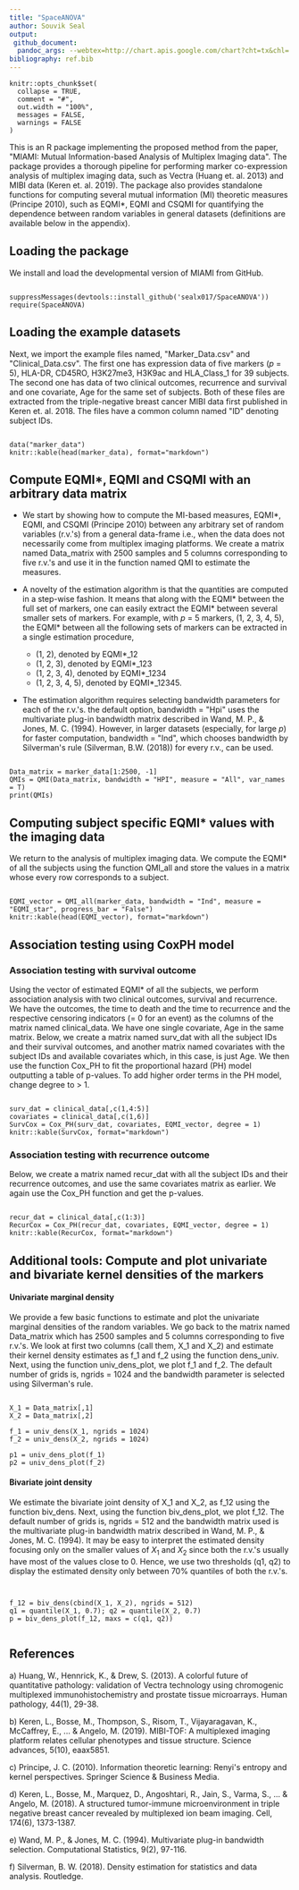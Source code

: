 ```yaml
---
title: "SpaceANOVA"
author: Souvik Seal
output: 
 github_document: 
  pandoc_args: --webtex=http://chart.apis.google.com/chart?cht=tx&chl=
bibliography: ref.bib
---
```


```{r setup, include=FALSE}
knitr::opts_chunk$set(
  collapse = TRUE,
  comment = "#",
  out.width = "100%",
  messages = FALSE,
  warnings = FALSE
)
```

This is an R package implementing the proposed method from the paper, "MIAMI: Mutual Information-based Analysis of Multiplex Imaging data". The package provides a thorough pipeline for performing marker co-expression analysis of multiplex imaging data, such as Vectra (Huang et. al. 2013) and MIBI data (Keren et. al. 2019). The package also provides standalone functions for computing several mutual information (MI) theoretic measures (Principe 2010), such as EQMI*, EQMI and CSQMI for quantifying the dependence between random variables in general datasets (definitions are available below in the appendix).

## Loading the package

We install and load the developmental version of MIAMI from GitHub.

```{r loading packages, message=FALSE}

suppressMessages(devtools::install_github('sealx017/SpaceANOVA'))
require(SpaceANOVA)

```

## Loading the example datasets

Next, we import the example files named, "Marker_Data.csv" and "Clinical_Data.csv". The first one has expression data of five markers ($p$ = 5), HLA-DR, CD45RO, H3K27me3, H3K9ac and HLA_Class_1 for 39 subjects. The second one has data of two clinical outcomes, recurrence and survival and one covariate, Age for the same set of subjects. Both of these files are extracted from the triple-negative breast cancer MIBI data first published in Keren et. al. 2018. The files have a common column named "ID" denoting subject IDs.

```{r loading the marker expression, out.width = "50%"}

data("marker_data")
knitr::kable(head(marker_data), format="markdown")

```

## Compute EQMI\*, EQMI and CSQMI with an arbitrary data matrix

* We start by showing how to compute the MI-based measures, EQMI\*, EQMI, and CSQMI (Principe 2010) between any arbitrary set of random variables (r.v.'s) from a general data-frame i.e., when the data does not necessarily come from multiplex imaging platforms. We create a matrix named Data_matrix with 2500 samples and 5 columns corresponding to five r.v.'s and use it in the function named QMI to estimate the measures.


* A novelty of the estimation algorithm is that the quantities are computed in a step-wise fashion. It means that along with the EQMI\* between the full set of markers, one can easily extract the EQMI\* between several smaller sets of markers. For example, with $p$ = 5 markers, (1, 2, 3, 4, 5), the EQMI\* between all the following sets of markers can be extracted in a single estimation procedure,
    + (1, 2), denoted by EQMI*_12
    + (1, 2, 3), denoted by EQMI*_123
    + (1, 2, 3, 4), denoted by EQMI*_1234
    + (1, 2, 3, 4, 5), denoted by EQMI*_12345.

* The estimation algorithm requires selecting bandwidth parameters for each of the r.v.'s. the default option, bandwidth = "Hpi" uses the multivariate plug-in bandwidth matrix described in Wand, M. P., & Jones, M. C. (1994). However, in larger datasets (especially, for large $p$) for faster computation, bandwidth = "Ind", which chooses bandwidth by Silverman's rule (Silverman, B.W. (2018)) for every r.v., can be used. 


```{r Computing EQMI*, EQMI and CSQMI with an arbitrary data matrix, echo = T, results = T}

Data_matrix = marker_data[1:2500, -1]
QMIs = QMI(Data_matrix, bandwidth = "HPI", measure = "All", var_names = T)
print(QMIs)

```

## Computing subject specific EQMI* values with the imaging data

We return to the analysis of multiplex imaging data. We compute the EQMI\* of all the subjects using the function QMI_all and store the values in a matrix whose every row corresponds to a subject. 

```{r EQMI_star_computation}

EQMI_vector = QMI_all(marker_data, bandwidth = "Ind", measure = "EQMI_star", progress_bar = "False")
knitr::kable(head(EQMI_vector), format="markdown")

```

## Association testing using CoxPH model

### Association testing with survival outcome

Using the vector of estimated EQMI\* of all the subjects, we perform association analysis with two clinical outcomes, survival and recurrence. We have the outcomes, the time to death and the time to recurrence and the respective censoring indicators (= 0 for an event) as the columns of the matrix named clinical_data. We have one single covariate, Age in the same matrix. Below, we create a matrix named surv_dat with all the subject IDs and their survival outcomes, and another matrix named covariates with the subject IDs and available covariates which, in this case, is just Age. We then use the function Cox_PH to fit the proportional hazard (PH) model outputting a table of p-values. To add higher order terms in the PH model, change degree to > 1. 

```{r CoxPh model studying association between EQMI and survival}

surv_dat = clinical_data[,c(1,4:5)]
covariates = clinical_data[,c(1,6)]
SurvCox = Cox_PH(surv_dat, covariates, EQMI_vector, degree = 1)
knitr::kable(SurvCox, format="markdown")

```

### Association testing with recurrence outcome

Below, we create a matrix named recur_dat with all the subject IDs and their recurrence outcomes, and use the same covariates matrix as earlier. We again use the Cox_PH function and get the p-values.

```{r CoxPh model studying association between EQMI and recurrence}

recur_dat = clinical_data[,c(1:3)]
RecurCox = Cox_PH(recur_dat, covariates, EQMI_vector, degree = 1)
knitr::kable(RecurCox, format="markdown")

```

## Additional tools: Compute and plot univariate and bivariate kernel densities of the markers

#### Univariate marginal density

We provide a few basic functions to estimate and plot the univariate marginal densities of the random variables. We go back to the matrix named Data_matrix which has 2500 samples and 5 columns corresponding to five r.v.'s. We look at first two columns (call them, X_1 and X_2) and estimate their kernel density estimates as f_1 and f_2 using the function dens_univ. Next, using the function univ_dens_plot, we plot f_1 and f_2. The default number of grids is, ngrids = 1024 and the bandwidth parameter is selected using Silverman's rule.

```{r Computing univ density, fig.show = "hold", out.width = "50%"}

X_1 = Data_matrix[,1]
X_2 = Data_matrix[,2]  

f_1 = univ_dens(X_1, ngrids = 1024)
f_2 = univ_dens(X_2, ngrids = 1024)

p1 = univ_dens_plot(f_1)
p2 = univ_dens_plot(f_2)

```

#### Bivariate joint density

We estimate the bivariate joint density of X_1 and X_2, as f_12 using the function biv_dens. Next, using the function biv_dens_plot, we plot f_12. The default number of grids is, ngrids = 512 and the bandwidth matrix used is the multivariate plug-in bandwidth matrix described in Wand, M. P., & Jones, M. C. (1994). It may be easy to interpret the estimated density focusing only on the smaller values of $X_1$ and $X_2$ since both the r.v.'s usually have most of the values close to 0. Hence, we use two thresholds (q1, q2) to display the estimated density only between 70\% quantiles of both the r.v.'s. 

```{r Computing biv density}


f_12 = biv_dens(cbind(X_1, X_2), ngrids = 512)
q1 = quantile(X_1, 0.7); q2 = quantile(X_2, 0.7)
p = biv_dens_plot(f_12, maxs = c(q1, q2))


```


## References

a\) Huang, W., Hennrick, K., & Drew, S. (2013). A colorful future of quantitative pathology: validation of Vectra technology using chromogenic multiplexed immunohistochemistry and prostate tissue microarrays. Human pathology, 44(1), 29-38.

b\) Keren, L., Bosse, M., Thompson, S., Risom, T., Vijayaragavan, K., McCaffrey, E., ... & Angelo, M. (2019). MIBI-TOF: A multiplexed imaging platform relates cellular phenotypes and tissue structure. Science advances, 5(10), eaax5851.

c\) Principe, J. C. (2010). Information theoretic learning: Renyi's entropy and kernel perspectives. Springer Science & Business Media.

d\) Keren, L., Bosse, M., Marquez, D., Angoshtari, R., Jain, S., Varma, S., ... & Angelo, M. (2018). A structured tumor-immune microenvironment in triple negative breast cancer revealed by multiplexed ion beam imaging. Cell, 174(6), 1373-1387.

e\) Wand, M. P., & Jones, M. C. (1994). Multivariate plug-in bandwidth selection. Computational Statistics, 9(2), 97-116.

f\) Silverman, B. W. (2018). Density estimation for statistics and data analysis. Routledge.

